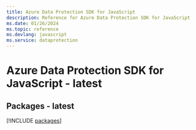 ```yaml
---
title: Azure Data Protection SDK for JavaScript
description: Reference for Azure Data Protection SDK for JavaScript
ms.date: 01/26/2024
ms.topic: reference
ms.devlang: javascript
ms.service: dataprotection
---
```

# Azure Data Protection SDK for JavaScript - latest
## Packages - latest
[!INCLUDE [packages](data-protection-index.md)]